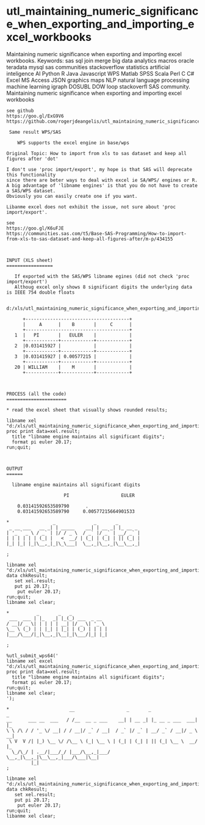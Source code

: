 # utl_maintaining_numeric_significance_when_exporting_and_importing_excel_workbooks
Maintaining numeric significance when exporting and importing excel workbooks. Keywords: sas sql join merge big data analytics macros oracle teradata mysql sas communities stackoverflow statistics artificial inteligence AI Python R Java Javascript WPS Matlab SPSS Scala Perl C C# Excel MS Access JSON graphics maps NLP natural language processing machine learning igraph DOSUBL DOW loop stackoverfl SAS community.
    Maintaining numeric significance when exporting and importing excel workbooks

    see github
    https://goo.gl/ExG9V6
    https://github.com/rogerjdeangelis/utl_maintaining_numeric_significance_when_exporting_and_importing_excel_workbooks

     Same result WPS/SAS

        WPS supports the excel engine in base/wps

    Original Topic: How to import from xls to sas dataset and keep all figures after 'dot'

    I don't use 'proc import/export', my hope is that SAS will deprecate this functionality
    since there are beter ways to deal with excel ie SA/WPS/ engines or R.
    A big advantage of 'libname engines' is that you do not have to create a SAS/WPS dataset.
    Obviously you can easily create one if you want.

    Libanme excel does not exhibit the issue, not sure about 'proc import/export'.

    see
    https://goo.gl/K6uFJE
    https://communities.sas.com/t5/Base-SAS-Programming/How-to-import-from-xls-to-sas-dataset-and-keep-all-figures-after/m-p/434155



    INPUT (XLS sheet)
    =================

       If exported with the SAS/WPS libname egines (did not check 'proc import/export')
       Althoug excel only shows 8 significant digits the underlying data is IEEE 754 double floats

       d:/xls/utl_maintaining_numeric_significance_when_exporting_and_importing_excel_workbooks.xlsx

          +--------------------------------------+
          |     A      |    B       |     C      |
          +--------------------------------------+
       1  |   PI       |   EULER    |            |
          +------------+------------+------------+
       2  |0.031415927 |            |            |
          +------------+------------+------------+
       3  |0.031415927 | 0.00577215 |            |
          +------------+------------+------------+
       20 | WILLIAM    |    M       |            |
          +------------+------------+------------+



    PROCESS (all the code)
    ======================

    * read the excel sheet that visually shows rounded results;

    libname xel "d:/xls/utl_maintaining_numeric_significance_when_exporting_and_importing_excel_workbooks.xlsx";
    proc print data=xel.result;
      title "libname engine maintains all significant digits";
      format pi euler 20.17;
    run;quit;



    OUTPUT
    ======

      libname engine maintains all significant digits

                         PI                   EULER

        0.03141592653589790      .
        0.03141592653589790     0.00577215664901533

    *                _              _       _
     _ __ ___   __ _| | _____    __| | __ _| |_ __ _
    | '_ ` _ \ / _` | |/ / _ \  / _` |/ _` | __/ _` |
    | | | | | | (_| |   <  __/ | (_| | (_| | || (_| |
    |_| |_| |_|\__,_|_|\_\___|  \__,_|\__,_|\__\__,_|

    ;

    libname xel "d:/xls/utl_maintaining_numeric_significance_when_exporting_and_importing_excel_workbooks.xlsx";
    data chkResult;
       set xel.result;
       put pi 20.17;
        put euler 20.17;
    run;quit;
    libname xel clear;

    *          _       _   _
     ___  ___ | |_   _| |_(_) ___  _ __
    / __|/ _ \| | | | | __| |/ _ \| '_ \
    \__ \ (_) | | |_| | |_| | (_) | | | |
    |___/\___/|_|\__,_|\__|_|\___/|_| |_|

    ;

    %utl_submit_wps64('
    libname xel excel "d:/xls/utl_maintaining_numeric_significance_when_exporting_and_importing_excel_workbooks.xlsx";
    proc print data=xel.result;
      title "libname engine maintains all significant digits";
      format pi euler 20.17;
    run;quit;
    libname xel clear;
    ');

    *                      __                   _       _                 _
    __      ___ __  ___   / /__  __ _ ___    __| | __ _| |_ __ _ ___  ___| |_
    \ \ /\ / / '_ \/ __| / / __|/ _` / __|  / _` |/ _` | __/ _` / __|/ _ \ __|
     \ V  V /| |_) \__ \/ /\__ \ (_| \__ \ | (_| | (_| | || (_| \__ \  __/ |_
      \_/\_/ | .__/|___/_/ |___/\__,_|___/  \__,_|\__,_|\__\__,_|___/\___|\__|
             |_|
    ;

    libname xel "d:/xls/utl_maintaining_numeric_significance_when_exporting_and_importing_excel_workbooks.xlsx";
    data chkResult;
       set xel.result;
       put pi 20.17;
        put euler 20.17;
    run;quit;
    libanme xel clear;

